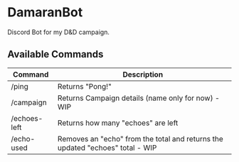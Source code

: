 # DamaranBot

Discord Bot for my D&D campaign.

## Available Commands

| Command | Description |
| --- | ----------- |
| /ping | Returns "Pong!" |
| /campaign | Returns Campaign details (name only for now) - WIP  |
| /echoes-left | Returns how many "echoes" are left |
| /echo-used | Removes an "echo" from the total and returns the updated "echoes" total - WIP |
